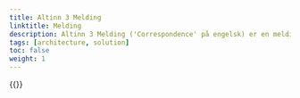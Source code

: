 ```yaml
---
title: Altinn 3 Melding
linktitle: Melding
description: Altinn 3 Melding ('Correspondence' på engelsk) er en meldingstjeneste for sikker utveksling av meldinger, som offisielle brev, varsler og andre dokumenter, mellom offentlige etater og enkeltpersoner eller bedrifter.
tags: [architecture, solution]
toc: false
weight: 1
---
```


{{<children />}}


